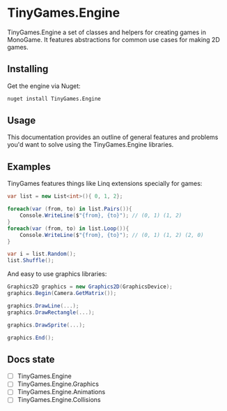 # TinyGames.Engine
TinyGames.Engine a set of classes and helpers for creating games in MonoGame. It features abstractions for common use cases for making 2D games.

## Installing
Get the engine via Nuget:
```bash
nuget install TinyGames.Engine
```

## Usage
This documentation provides an outline of general features and problems you'd want to solve using the TinyGames.Engine libraries. 

## Examples
TinyGames features things like Linq extensions specially for games:

```csharp
var list = new List<int>(){ 0, 1, 2};

foreach(var (from, to) in list.Pairs()){
    Console.WriteLine($"{from}, {to}"); // (0, 1) (1, 2)
}
foreach(var (from, to) in list.Loop()){
    Console.WriteLine($"{from}, {to}"); // (0, 1) (1, 2) (2, 0)
}

var i = list.Random();
list.Shuffle();
```

And easy to use graphics libraries:
```csharp
Graphics2D graphics = new Graphics2D(GraphicsDevice);
graphics.Begin(Camera.GetMatrix());

graphics.DrawLine(...);
graphics.DrawRectangle(...);

graphics.DrawSprite(...);

graphics.End();
```

## Docs state
 - [ ] TinyGames.Engine
 - [ ] TinyGames.Engine.Graphics
 - [ ] TinyGames.Engine.Animations
 - [ ] TinyGames.Engine.Collisions